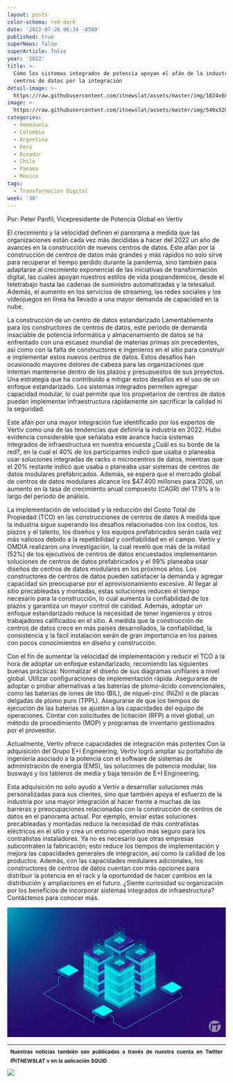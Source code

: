 ```yaml
---
layout: posts
color-schema: red-dark
date: '2022-07-26 06:34 -0500'
published: true
superNews: false
superArticle: false
year: '2022'
title: >-
  Cómo los sistemas integrados de potencia apoyan el afán de la industria de
  centros de datos por la integración
detail-image: >-
  https://raw.githubusercontent.com/itnewslat/assets/master/img/1024x680/data-center-g.jpg
image: >-
  https://raw.githubusercontent.com/itnewslat/assets/master/img/540x320/data-center-p.jpg
categories:
  - Venezuela
  - Colombia
  - Argentina
  - Perú
  - Ecuador
  - Chile
  - Panama
  - Mexico
tags:
  - Transformación Digital
week: '30'
---
```


 
Por: Peter Panfil, Vicepresidente de Potencia Global en Vertiv
 
El crecimiento y la velocidad definen el panorama a medida que las organizaciones están cada vez más decididas a hacer del 2022 un año de avances en la construcción de nuevos centros de datos. Este afán por la construcción de centros de datos más grandes y más rápidos no solo sirve para recuperar el tiempo perdido durante la pandemia, sino también para adaptarse al crecimiento exponencial de las iniciativas de transformación digital, las cuales apoyan nuestros estilos de vida pospandémicos, desde el teletrabajo hasta las cadenas de suministro automatizadas y la telesalud. Además, el aumento en los servicios de streaming, las redes sociales y los videojuegos en línea ha llevado a una mayor demanda de capacidad en la nube.
 
La construcción de un centro de datos estandarizado
Lamentablemente para los constructores de centros de datos, este periodo de demanda insaciable de potencia informática y almacenamiento de datos se ha enfrentado con una escasez mundial de materias primas sin precedentes, así como con la falta de constructores e ingenieros en el sitio para construir e implementar estos nuevos centros de datos. Estos desafíos han ocasionado mayores dolores de cabeza para las organizaciones que intentan mantenerse dentro de los plazos y presupuestos de sus proyectos. Una estrategia que ha contribuido a mitigar estos desafíos es el uso de un enfoque estandarizado. Los sistemas integrados permiten agregar capacidad modular, lo cual permite que los propietarios de centros de datos puedan implementar infraestructura rápidamente sin sacrificar la calidad ni la seguridad.
 
Este afán por una mayor integración fue identificado por los expertos de Vertiv como una de las tendencias que definiría la industria en 2022. Hubo evidencia considerable que señalaba este avance hacia sistemas integrados de infraestructura en nuestra encuesta ¿Cuál es su borde de la red?, en la cual el 40% de los participantes indicó que usaba o planeaba usar soluciones integradas de racks o microcentros de datos, mientras que el 20% restante indicó que usaba o planeaba usar sistemas de centros de datos modulares prefabricados. Además, se espera que el mercado global de centros de datos modulares alcance los $47.400 millones para 2026, un aumento en la tasa de crecimiento anual compuesto (CAGR) del 17.9% a lo largo del periodo de análisis.
 
La implementación de velocidad y la reducción del Costo Total de Propiedad (TCO) en las construcciones de centros de datos
A medida que la industria sigue superando los desafíos relacionados con los costos, los plazos y el talento, los diseños y los equipos prefabricados serán cada vez más valiosos debido a la repetibilidad y confiabilidad en el campo. Vertiv y OMDIA realizaron una investigación, la cual reveló que más de la mitad (52%) de los ejecutivos de centros de datos encuestados implementaron soluciones de centros de datos prefabricados y el 99% planeaba usar diseños de centros de datos modulares en los próximos años. Los constructores de centros de datos pueden satisfacer la demanda y agregar capacidad sin preocuparse por el aprovisionamiento excesivo. Al llegar al sitio precableadas y montadas, estas soluciones reducen el tiempo necesario para la construcción, lo cual aumenta la confiabilidad de los plazos y garantiza un mayor control de calidad. Además, adoptar un enfoque estandarizado reduce la necesidad de tener ingenieros y otros trabajadores calificados en el sitio. A medida que la construcción de centros de datos crece en más países desarrollados, la confiabilidad, la consistencia y la fácil instalación serán de gran importancia en los países con pocos conocimientos en diseño y construcción.
 
Con el fin de aumentar la velocidad de implementación y reducir el TCO a la hora de adoptar un enfoque estandarizado, recomiendo las siguientes buenas prácticas:
Normalizar el diseño de sus diagramas unifilares a nivel global.
Utilizar configuraciones de implementación rápida.
Asegurarse de adoptar o probar alternativas a las baterías de plomo-ácido convencionales, como las baterías de iones de litio (BIL), de níquel-zinc (NiZn) o de placas delgadas de plomo puro (TPPL).
Asegurarse de que los tiempos de ejecución de las baterías se ajusten a las capacidades del equipo de operaciones.
Contar con solicitudes de licitación (RFP) a nivel global, un método de procedimiento (MOP) y programas de inventario gestionados por el proveedor.
 
Actualmente, Vertiv ofrece capacidades de integración más potentes
Con la adquisición del Grupo E+I Engineering, Vertiv logró ampliar su portafolio de ingeniería asociado a la potencia con el software de sistemas de administración de energía (EMS), las soluciones de potencia modular, los busways y los tableros de media y baja tensión de E+I Engineering.
 
Esta adquisición no solo ayudó a Vertiv a desarrollar soluciones más personalizadas para sus clientes, sino que también apoya el esfuerzo de la industria por una mayor integración al hacer frente a muchas de las barreras y preocupaciones relacionadas con la construcción de centros de datos en el panorama actual. Por ejemplo, enviar estas soluciones precableadas y montadas reduce la necesidad de más contratistas eléctricos en el sitio y crea un entorno operativo más seguro para los contratistas instaladores.
Ya no es necesario que otras empresas subcontraten la fabricación; esto reduce los tiempos de implementación y mejora las capacidades generales de integración, así como la calidad de los productos. Además, con las capacidades modulares adicionales, los constructores de centros de datos cuentan con más opciones para distribuir la potencia en el rack y la oportunidad de hacer cambios en la distribución y ampliaciones en el futuro.
¿Siente curiosidad su organización por los beneficios de incorporar sistemas integrados de infraestructura? Contáctenos para conocer más.
 
![](https://raw.githubusercontent.com/itnewslat/assets/master/img/540x320/data-center-p.jpg)

<table style="height: 42px;" width="569">
<tbody>
<tr>
<td style="text-align: justify;"><sub><strong>Nuestras noticias también son publicadas a través de nuestra cuenta en Twitter <a href="https://twitter.com/itnewslat?lang=es">@ITNEWSLAT</a> y en la aplicación <a href="https://squidapp.co/en/">SQUID</a></strong></sub></td>
</tr>
</tbody>
</table>

<img src="https://tracker.metricool.com/c3po.jpg?hash=56f88a41e39ab42c063cc51676587a04"/>